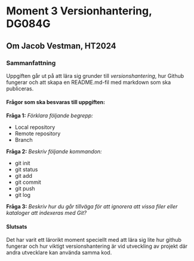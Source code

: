 # Moment 3 Versionhantering, DG084G
## Om Jacob Vestman, HT2024

### Sammanfattning
Uppgiften går ut på att lära sig grunder till *versionshantering*, hur Github fungerar och att skapa en README.md-fil med markdown som ska publiceras.

#### Frågor som ska besvaras till uppgiften:

**Fråga 1:** *Förklara följande begrepp:*
* Local repository
* Remote repository
* Branch

**Fråga 2:** *Beskriv följande kommandon:*
* git init
* git status
* git add
* git commit
* git push
* git log

**Fråga 3:** *Beskriv hur du går tillväga för att ignorera att vissa filer eller kataloger att indexeras med Git?*

#### Slutsats
Det har varit ett lärorikt moment speciellt med att lära sig lite hur github fungerar och hur viktigt versionshantering är vid utveckling av projekt där andra utvecklare kan använda samma kod.
